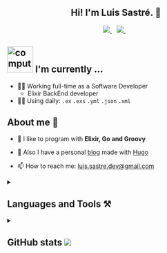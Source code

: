 <h2 align="center">Hi! I'm Luis Sastré. 🦎</h2>

<p align='center'>
  
  <a href="https://www.linkedin.com/in/luis-sastr%C3%A9-garc%C3%ADa-b1a565184/">
    <img src="https://img.shields.io/badge/linkedin-%230077B5.svg?&style=for-the-badge&logo=linkedin&logoColor=white" />
  </a>&nbsp;&nbsp;
  <a href="https://twitter.com/soul6496">
    <img src="https://img.shields.io/badge/Twitter-1DA1F2?style=for-the-badge&logo=twitter&logoColor=white" />        
  </a>&nbsp;&nbsp;
  
</p>

<div>
  <h2><img src="http://www.nyan.cat/cats/original.gif" alt="computer" width="60"> I'm currently ...</h2>
</div>

* 🏴‍☠️ Working full-time as a Software Developer
  * Elixir BackEnd developer
* 🧙‍♂️ Using daily: `.ex` `.exs` `.yml` `.json` `.xml`

## About me 🫣

- 💬 I like to program with **Elixir, Go and Groovy**

- 📖 Also I have a personal [blog](https://jackmortdt.github.io/) made with [Hugo](https://gohugo.io/)

- 📫 How to reach me: luis.sastre.dev@gmail.com

<details>
  <summary><h2>Languages and Tools ⚒️</h2></summary>
  
  ### Language, tools and other stuff
  
  ![Elixir](https://img.shields.io/badge/Elixir-4B275F?style=flat-square&logo=elixir&logoColor=white)
  ![Groovy](https://img.shields.io/badge/Groovy-4298B8.svg?style=flat-square&logo=Apache+Groovy&logoColor=white)
  ![Go](https://img.shields.io/badge/Go-007d9c?style=flat-square&logo=go&logoColor=white)
  ![Typescript](https://img.shields.io/badge/TypeScript-007ACC?style=flat-square&logo=typescript&logoColor=white)
  ![Ruby](https://img.shields.io/badge/Ruby-CC342D?style=flat-square&logo=ruby&logoColor=white)
  ![JavaScript](https://img.shields.io/badge/JavaScript-323330?style=flat-square&logo=javascript&logoColor=F7DF1E)
  ![CoffeeScript](https://img.shields.io/badge/CoffeeScript-2F2625?style=flat-square&logo=CoffeeScript&logoColor=white)
  ![Phoenix](https://img.shields.io/badge/Phoenix-d22346?style=flat-square&logo=elixir-phoenix&logoColor=white)
  ![React](https://img.shields.io/badge/React-%2320232a.svg?style=flat-square&logo=react&logoColor=%2361DAFB)
  ![Redux](https://img.shields.io/badge/Redux-%23593d88.svg?style=flat-square&logo=redux&logoColor=white)
  ![Rails](https://img.shields.io/badge/Ruby_on_Rails-CC0000?style=flat-square&logo=ruby-on-rails&logoColor=white)
  ![Spring](https://img.shields.io/badge/Spring-6DB33F?style=flat-square&logo=spring&logoColor=white)
  ![SpringBoot](https://img.shields.io/badge/Spring_Boot-F2F4F9?style=flat-square&logo=spring-boot)
  ![Postgresql](https://img.shields.io/badge/PostgreSQL-316192?style=flat-square&logo=postgresql&logoColor=white)
  ![Oracle](https://img.shields.io/badge/Oracle-F80000?style=flat-square&logo=oracle&logoColor=black)
  ![Mysql](https://img.shields.io/badge/MySQL-005C84?style=flat-square&logo=mysql&logoColor=white)
  ![Firebase](https://img.shields.io/badge/firebase-ffca28?style=flat-square&logo=firebase&logoColor=black)
  ![Jenkins](https://img.shields.io/badge/Jenkins-D24939?style=flat-square&logo=Jenkins&logoColor=white)
  ![Docker](https://img.shields.io/badge/Docker-2CA5E0?style=flat-square&logo=docker&logoColor=white)
  ![Aws](https://img.shields.io/badge/Amazon_AWS-FF9900?style=flat-square&logo=amazonaws&logoColor=white)
  ![Google Cloud](https://img.shields.io/badge/Google_Cloud-4285F4?style=flat-square&logo=google-cloud&logoColor=white)

  ### Workspace
  ![NeoVim](https://img.shields.io/badge/NeoVim-%2357A143.svg?&style=for-the-badge&logo=neovim&logoColor=white)
  ![Iterm](https://img.shields.io/badge/iTerm2-000000?style=for-the-badge&logo=iterm2&logoColor=white)
  ![Git](https://img.shields.io/badge/GIT-E44C30?style=for-the-badge&logo=git&logoColor=white)
  ![Tmux](https://img.shields.io/badge/tmux-1BB91F?style=for-the-badge&logo=tmux&logoColor=white)

</details>

<details>
  <summary><h2>GitHub stats <img src="https://img.shields.io/badge/GitHub-100000?style=flat&logo=github&logoColor=white" /></h2></summary>
  
  ### Streak Stats
  <img src="https://github-readme-streak-stats.herokuapp.com/?user=jackmortdt&theme=dark&hide_border=false" />
  
  ### GitHub Profile Stats
  <img src="https://github-readme-stats.vercel.app/api?username=jackmortdt&theme=dark&hide_border=false&include_all_commits=true&count_private=false" height="190px" />
  <img src="https://github-readme-stats.vercel.app/api/top-langs/?username=JackMortDT&theme=dark&hide_border=false&include_all_commits=true&count_private=false&layout=compact" height="190px" />
  
  <img src="https://github-readme-activity-graph.cyclic.app/graph/?username=jackmortdt&bg_color=151515&color=FFFFFF&line=FB8C00&point=FFFFFF&hide_border=false" width="10000px"/>
</details>

